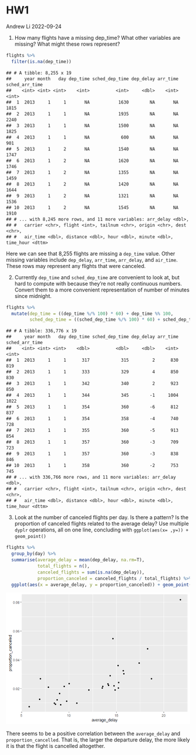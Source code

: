 HW1
================
Andrew Li
2022-09-24

1.  How many flights have a missing dep_time? What other variables are
    missing? What might these rows represent?

``` r
flights %>%
  filter(is.na(dep_time))
```

    ## # A tibble: 8,255 x 19
    ##     year month   day dep_time sched_dep_time dep_delay arr_time sched_arr_time
    ##    <int> <int> <int>    <int>          <int>     <dbl>    <int>          <int>
    ##  1  2013     1     1       NA           1630        NA       NA           1815
    ##  2  2013     1     1       NA           1935        NA       NA           2240
    ##  3  2013     1     1       NA           1500        NA       NA           1825
    ##  4  2013     1     1       NA            600        NA       NA            901
    ##  5  2013     1     2       NA           1540        NA       NA           1747
    ##  6  2013     1     2       NA           1620        NA       NA           1746
    ##  7  2013     1     2       NA           1355        NA       NA           1459
    ##  8  2013     1     2       NA           1420        NA       NA           1644
    ##  9  2013     1     2       NA           1321        NA       NA           1536
    ## 10  2013     1     2       NA           1545        NA       NA           1910
    ## # ... with 8,245 more rows, and 11 more variables: arr_delay <dbl>,
    ## #   carrier <chr>, flight <int>, tailnum <chr>, origin <chr>, dest <chr>,
    ## #   air_time <dbl>, distance <dbl>, hour <dbl>, minute <dbl>, time_hour <dttm>

Here we can see that 8,255 flights are missing a `dep_time` value. Other
missing variables include `dep_delay`, `arr_time`, `arr_delay`, and
`air_time`. These rows may represent any flights that were canceled.

2.  Currently `dep_time` and `sched_dep_time` are convenient to look at,
    but hard to compute with because they’re not really continuous
    numbers. Convert them to a more convenient representation of number
    of minutes since midnight.

``` r
flights %>%
  mutate(dep_time = ((dep_time %/% 100) * 60) + dep_time %% 100,
         sched_dep_time = ((sched_dep_time %/% 100) * 60) + sched_dep_time %% 100)
```

    ## # A tibble: 336,776 x 19
    ##     year month   day dep_time sched_dep_time dep_delay arr_time sched_arr_time
    ##    <int> <int> <int>    <dbl>          <dbl>     <dbl>    <int>          <int>
    ##  1  2013     1     1      317            315         2      830            819
    ##  2  2013     1     1      333            329         4      850            830
    ##  3  2013     1     1      342            340         2      923            850
    ##  4  2013     1     1      344            345        -1     1004           1022
    ##  5  2013     1     1      354            360        -6      812            837
    ##  6  2013     1     1      354            358        -4      740            728
    ##  7  2013     1     1      355            360        -5      913            854
    ##  8  2013     1     1      357            360        -3      709            723
    ##  9  2013     1     1      357            360        -3      838            846
    ## 10  2013     1     1      358            360        -2      753            745
    ## # ... with 336,766 more rows, and 11 more variables: arr_delay <dbl>,
    ## #   carrier <chr>, flight <int>, tailnum <chr>, origin <chr>, dest <chr>,
    ## #   air_time <dbl>, distance <dbl>, hour <dbl>, minute <dbl>, time_hour <dttm>

3.  Look at the number of canceled flights per day. Is there a pattern?
    Is the proportion of canceled flights related to the average delay?
    Use multiple `dyplr` operations, all on one line, concluding with
    `ggplot(aes(x= ,y=)) + geom_point()`

``` r
flights %>%
  group_by(day) %>%
  summarise(average_delay = mean(dep_delay, na.rm=T),
            total_flights = n(),
            canceled_flights = sum(is.na(dep_delay)),
            proportion_canceled = canceled_flights / total_flights) %>%
  ggplot(aes(x = average_delay, y = proportion_canceled)) + geom_point()
```

![](README_files/figure-gfm/unnamed-chunk-3-1.png)<!-- -->

There seems to be a positive correlation between the `average_delay` and
`proportion_cancelled`. That is, the larger the departure delay, the
more likely it is that the flight is cancelled altogether.

